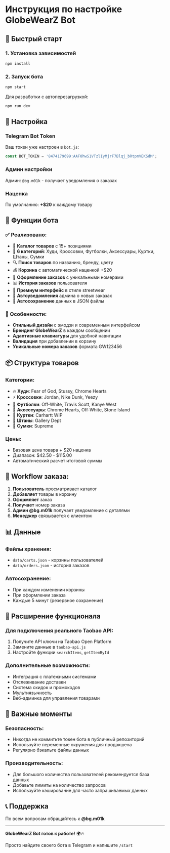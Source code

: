 # Инструкция по настройке GlobeWearZ Bot

## 🚀 Быстрый старт

### 1. Установка зависимостей
```bash
npm install
```

### 2. Запуск бота
```bash
npm start
```

Для разработки с автоперезагрузкой:
```bash
npm run dev
```

## 🔧 Настройка

### Telegram Bot Token
Ваш токен уже настроен в `bot.js`:
```javascript
const BOT_TOKEN = '8474179699:AAF0hwS1VTzlIyMjrF7Blqj_bRtpmVEKSdM';
```

### Админ настройки
Админ: `@bg.m01k` - получает уведомления о заказах

### Наценка
По умолчанию: **+$20** к каждому товару

## 📱 Функции бота

### ✅ Реализовано:
- 🛒 **Каталог товаров** с 15+ позициями
- 📂 **6 категорий**: Худи, Кроссовки, Футболки, Аксессуары, Куртки, Штаны, Сумки
- 🔍 **Поиск товаров** по названию, бренду, цвету
- 💰 **Корзина** с автоматической наценкой +$20
- 🚀 **Оформление заказов** с уникальными номерами
- 📊 **История заказов** пользователя
- 💎 **Премиум интерфейс** в стиле streetwear
- 🔔 **Автоуведомления** админа о новых заказах
- 💾 **Автосохранение** данных в JSON файлы

### 🎯 Особенности:
- **Стильный дизайн** с эмодзи и современным интерфейсом
- **Брендинг GlobeWearZ** в каждом сообщении
- **Адаптивные клавиатуры** для удобной навигации
- **Валидация** при добавлении в корзину
- **Уникальные номера заказов** формата GW123456

## 📦 Структура товаров

### Категории:
- 🔥 **Худи**: Fear of God, Stussy, Chrome Hearts
- ⚡ **Кроссовки**: Jordan, Nike Dunk, Yeezy
- 🌟 **Футболки**: Off-White, Travis Scott, Kanye West
- 💎 **Аксессуары**: Chrome Hearts, Off-White, Stone Island
- 🧥 **Куртки**: Carhartt WIP
- 👖 **Штаны**: Gallery Dept
- 🎒 **Сумки**: Supreme

### Цены:
- Базовая цена товара + $20 наценка
- Диапазон: $42.50 - $115.00
- Автоматический расчет итоговой суммы

## 🔄 Workflow заказа:

1. **Пользователь** просматривает каталог
2. **Добавляет** товары в корзину
3. **Оформляет** заказ
4. **Получает** номер заказа
5. **Админ @bg.m01k** получает уведомление с деталями
6. **Менеджер** связывается с клиентом

## 📊 Данные

### Файлы хранения:
- `data/carts.json` - корзины пользователей
- `data/orders.json` - история заказов

### Автосохранение:
- При каждом изменении корзины
- При оформлении заказа
- Каждые 5 минут (резервное сохранение)

## 🔧 Расширение функционала

### Для подключения реального Taobao API:
1. Получите API ключи на Taobao Open Platform
2. Замените данные в `taobao-api.js`
3. Настройте функции `searchItems`, `getItemById`

### Дополнительные возможности:
- Интеграция с платежными системами
- Отслеживание доставки
- Система скидок и промокодов
- Мультиязычность
- Веб-админка для управления товарами

## 🚨 Важные моменты

### Безопасность:
- Никогда не коммитьте токен бота в публичный репозиторий
- Используйте переменные окружения для продакшена
- Регулярно бэкапьте файлы данных

### Производительность:
- Для большого количества пользователей рекомендуется база данных
- Добавьте лимиты на количество запросов
- Используйте кэширование для часто запрашиваемых данных

## 📞 Поддержка

По всем вопросам обращайтесь к **@bg.m01k**

---

**GlobeWearZ Bot готов к работе!** 🌍🔥

Просто найдите своего бота в Telegram и напишите `/start`